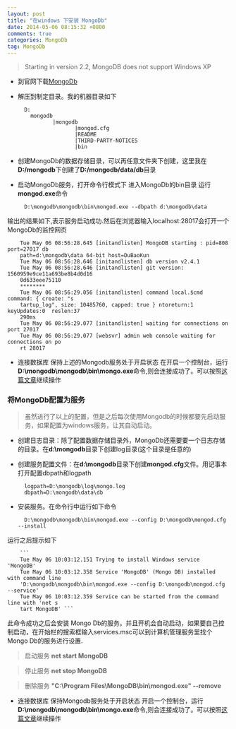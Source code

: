 ```yaml
---
layout: post
title: "在windows 下安装 MongoDb"
date: 2014-05-06 08:15:32 +0800
comments: true
categories: MongoDb
tag: MongoDb
---
```


> Starting in version 2.2, MongoDB does not support Windows XP



- 到官网下载[MongoDb](http://www.mongodb.org/downloads)
- 解压到制定目录。我的机器目录如下

		D:
		  mongodb
				 |mongodb							
						|mongod.cfg
						|README
						|THIRD-PARTY-NOTICES
						|bin
- 创建MongoDb的数据存储目录，可以再任意文件夹下创建，这里我在**D:/mongodb**下创建了**D:/mongodb/data/db**目录
- 启动MongoDb服务，打开命令行模式下 进入MongoDb的bin目录 运行**mongod.exe**命令

		D:\mongodb\mongodb\bin\mongod.exe --dbpath d:\mongodb\data

输出的结果如下,表示服务启动成功.然后在浏览器输入localhost:28017会打开一个MongoDb的监控网页

		Tue May 06 08:56:28.645 [initandlisten] MongoDB starting : pid=808 port=27017 db
		path=d:\mongodb\data 64-bit host=DuBaoKun
		Tue May 06 08:56:28.646 [initandlisten] db version v2.4.1
		Tue May 06 08:56:28.646 [initandlisten] git version: 1560959e9ce11a693be8b4d0d16
		0d633eee75110
		********
		Tue May 06 08:56:29.056 [initandlisten] command local.$cmd command: { create: "s
		tartup_log", size: 10485760, capped: true } ntoreturn:1 keyUpdates:0  reslen:37
		290ms
		Tue May 06 08:56:29.077 [initandlisten] waiting for connections on port 27017
		Tue May 06 08:56:29.077 [websvr] admin web console waiting for connections on po
		rt 28017

- 连接数据库 保持上述的Mongodb服务处于开启状态 在开启一个控制台，运行**D:\mongodb\mongodb\bin\mongo.exe**命令,则会连接成功了。可以按照[这篇文章](http://docs.mongodb.org/manual/tutorial/getting-started/)继续操作


### 将MongoDb配置为服务

>虽然进行了以上的配置，但是之后每次使用Mongodb的时候都要先启动服务，如果配置为windows服务，让其自动启动。

- 创建日志目录：除了配置数据存储目录外，MongoDb还需要要一个日志存储的目录。在**d:\mongodb**目录下创建log目录(这个目录是任意的)
- 创建服务配置文件：在**d:\mongodb**目录下创建**mongod.cfg**文件。用记事本打开配置dbpath和logpath

		logpath=D:\mongodb\log\mongo.log
		dbpath=D:\mongodb\data\db

- 安装服务。在命令行中运行如下命令

		D:\mongodb\mongodb\bin\mongod.exe --config D:\mongodb\mongod.cfg --install
运行之后提示如下

		```
		Tue May 06 10:03:12.151 Trying to install Windows service 'MongoDB'
		Tue May 06 10:03:12.358 Service 'MongoDB' (Mongo DB) installed with command line
		'D:\mongodb\mongodb\bin\mongod.exe --config D:\mongodb\mongod.cfg --service'
		Tue May 06 10:03:12.359 Service can be started from the command line with 'net s
		tart MongoDB' ```

此命令成功之后会安装 Mongo Db的服务。并且开机会自动启动，如果要自己控制启动，在开始栏的搜索框输入services.msc可以到计算机管理服务里找个Mongo Db的服务进行设置.

> 启动服务 **net start MongoDB**

> 停止服务 **net stop MongoDB**

> 删除服务 **"C:\Program Files\MongoDB\bin\mongod.exe" --remove**

- 连接数据库 保持Mongodb服务处于开启状态 开启一个控制台，运行**D:\mongodb\mongodb\bin\mongo.exe**命令,则会连接成功了。可以按照[这篇文章](http://docs.mongodb.org/manual/tutorial/getting-started/)继续操作